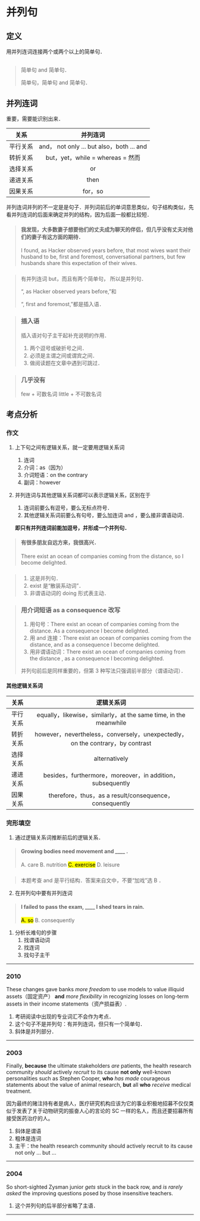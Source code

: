 # 并列句

## 定义

用并列连词连接两个或两个以上的简单句．

> ##
> 简单句 and 简单句．
>
> 简单句，简单句 and 简单句．

## 并列连词

重要，需要能识别出来．

|关系|并列连词|
|:---:|:---:|
|平行关系|and， not only ... but also，both ... and|
|转折关系|but，yet，while = whereas = 然而|
|选择关系|or|
|递进关系|then|
|因果关系|for，so|

并列连词并列的不一定是是句子．并列词前后的单词意思类似，句子结构类似，先看并列连词的后面来确定并列的结构，因为后面一般都比较短．

> #### 我发现，大多数妻子想要他们的丈夫成为聊天的伴侣，但几乎没有丈夫对他们的妻子有这方面的期待．
> I found, as Hacker observed years before, that most wives want their husband to be, first and foremost, conversational partners, but few husbands share this expectation of their wives.

> ###
> 有并列连词 but，而且有两个简单句， 所以是并列句．
> 
> “, as Hacker observed years before,”和
>
> “, first and foremost,”都是插入语．

> ### 插入语
>
> 插入语对句子主干起补充说明的作用．
>
> 1. 两个逗号或破折号之间．
> 2. 必须是主谓之间或谓宾之间．
> 3. 做阅读题在文章中遇到可跳过．

> ### 几乎没有
>
> few + 可数名词
> little + 不可数名词

## 考点分析

### 作文

1. 上下句之间有逻辑关系，就一定要用<!-- cloze -->逻辑关系词<!-- cloze -->
    1. <!-- cloze -->连词<!-- cloze -->
    2. 介词：<!-- cloze -->as（因为）<!-- cloze -->
    3. 介词短语：<!-- cloze -->on the contrary<!-- cloze -->
    4. 副词：<!-- cloze -->however<!-- cloze -->
2. 并列连词与其他逻辑关系词都可以表示逻辑关系，区别在于
    1. 连词前<!-- cloze -->要么有逗号，要么无标点符号<!-- cloze -->．
    2. 其他逻辑关系词前<!-- cloze -->要么有句号，要么加连词 and ，要么接非谓语动词<!-- cloze -->．

   **即只有<!-- cloze -->并列连词前能加逗号，并形成一个并列句<!-- cloze -->．**

<!-- extra -->

> #### 有很多朋友自远方来，我很高兴．
> There exist an ocean of companies coming from the distance, so I become delighted.

> ###
>
> 1. 这是并列句．
> 2. exist 是“散装系动词”．
> 3. 非谓语动词的 doing 形式表主动．

> ### 用介词短语 as a consequence 改写
>
> 1. 用句号：There exist an ocean of companies coming from the distance. As a consequence I become delighted.
> 2. 用 and 连接：There exist an ocean of companies coming from the distance, and as a consequence I become delighted.
> 3. 用非谓语动词：There exist an ocean of companies coming from the distance , as a consequence I becoming delighted.
>
> 并列句前后是同样重要的，但第 3 种写法只强调前半部分（谓语动词）．

#### 其他逻辑关系词

|关系|逻辑关系词|
|:---:|:---:|
|平行关系|<!-- cloze -->equally，likewise，similarly，at the same time, in the meanwhile<!-- cloze -->|
|转折关系|<!-- cloze -->however，nevertheless，conversely，unexpectedly，on the contrary，by contrast<!-- cloze -->|
|选择关系|<!-- cloze -->alternatively<!-- cloze -->|
|递进关系|<!-- cloze -->besides，furthermore，moreover，in addition，subsequently<!-- cloze -->|
|因果关系|<!-- cloze -->therefore，thus，as a result/consequence，consequently<!-- cloze -->|

### 完形填空

1. 通过逻辑关系词推断前后的逻辑关系．

> #### Growing bodies need movement and ____ .
> 
> A. care
> B. nutrition
> <mark>C. exercise</mark>
> D. leisure

> ###
> 本题考查 and 是平行结构．答案来自文中，不要“加戏”选 B ．

2. 在并列句中要有并列连词

> #### I failed to pass the exam, ____ I shed tears in rain.
> <mark>A. so</mark>
> B. consequently


1. 分析长难句的步骤
    1. 找谓语动词
    2. 找连词
    3. 找句子主干

---
### 2010

These changes gave banks _more freedom_ to use models to value illiquid assets（固定资产） **and** _more flexibility_ in recognizing losses on long-term assets in their income statements（资产损益表）.

1. 考研阅读中出现的专业词汇不会作为考点．
2. 这个句子不是并列句：有并列连词，但只有一个简单句．
3. 斜体是并列部分．

---

### 2003

Finally, **because** the ultimate stakeholders _are_ patients, the health research community _should_ actively _recruit_ to its cause **not only** well-known personalities such as Stephen Cooper, **who** _has made_ courageous statements about the value of animal research, **but** all **who** _receive_ medical treatment.

因为最终的赌注持有者是病⼈，医疗研究机构应该为它的事业积极地招募不仅仅类似于发表了关于动物研究的振奋⼈⼼的⾔论的 SC ⼀样的名⼈，⽽且还要招募所有接受医药治疗的⼈。

1. 斜体是谓语
2. 粗体是连词
3. 主干：the health research community should actively recruit to its cause not only ... but ...

---

### 2004

So short-sighted Zysman junior _gets_ stuck in the back row, and _is rarely asked_ the improving questions posed by those insensitive teachers.

1. 这个并列句的后半部分省略了主语．

---
